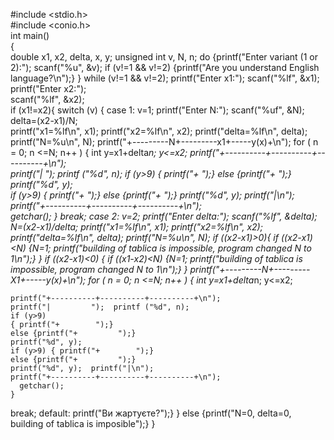 #include <stdio.h>  
#include <conio.h>  
int main()  
{  
    double x1, x2, delta, x, y;
unsigned int v, N, n;
do
{printf("Enter variant (1 or 2):");
scanf("%u", &v); 
  if (v!=1 && v!=2) {printf("Are you understand English language?\n");} 
  } while (v!=1 && v!=2);
printf("Enter x1:");
scanf("%lf", &x1); 
printf("Enter x2:");   
    scanf("%lf", &x2);  
if (x1!=x2){
switch (v) 
{ case 1: v=1; 
printf("Enter N:");
    scanf("%uf", &N);
    delta=(x2-x1)/N;  
printf("x1=%lf\n", x1); printf("x2=%lf\n", x2); printf("delta=%lf\n", delta); printf("N=%u\n", N);
printf("+---------N+---------x1+-----y(x)+\n");
    for ( n = 0; n <=N; n++ ) { int y=x1+delta*n; y<=x2; 
    printf("+----------+----------+----------+\n");   
    printf("|         ");  printf ("%d", n);  if (y>9) { printf("+        ");} 
    else {printf("+         ");} 
    printf("%d", y);  
    if (y>9) { printf("+        ");} 
    else {printf("+         ");} 
    printf("%d", y);  printf("|\n");  
    printf("+----------+----------+----------+\n");   
      getchar(); 
    }
break;
case 2: v=2; 
printf("Enter delta:");
    scanf("%lf", &delta); 
    N=(x2-x1)/delta;
    printf("x1=%lf\n", x1); printf("x2=%lf\n", x2); printf("delta=%lf\n", delta); printf("N=%u\n", N);
    if ((x2-x1)>0){
    if ((x2-x1)<N) {N=1; printf("building of tablica is impossible, program changed N to 1\n");} } 
    if ((x2-x1)<0)
    { if ((x1-x2)<N) {N=1; printf("building of tablica is impossible, program changed N to 1\n");} } 
    printf("+---------N+---------X1+-----y(x)+\n");
    for ( n = 0; n <=N; n++ ) { int y=x1+delta*n; y<=x2;
         
    printf("+----------+----------+----------+\n");   
    printf("|         ");  printf ("%d", n); 
    if (y>9) 
    { printf("+        ");} 
    else {printf("+         ");} 
    printf("%d", y);  
    if (y>9) { printf("+        ");} 
    else {printf("+         ");} 
    printf("%d", y);  printf("|\n");  
    printf("+----------+----------+----------+\n");   
      getchar();  
    }
break; 
default: printf("Ви жартуєте?");} 
} 
else {printf("N=0, delta=0, building of tablica is imposible");}
}
